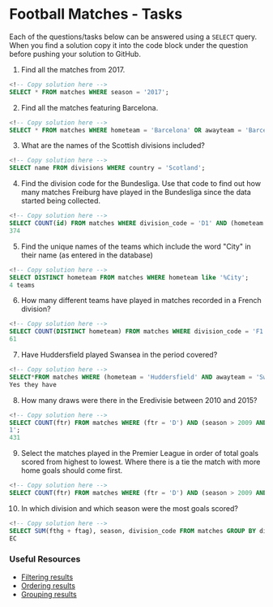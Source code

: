 # Football Matches - Tasks

Each of the questions/tasks below can be answered using a `SELECT` query. When you find a solution copy it into the code block under the question before pushing your solution to GitHub.

1) Find all the matches from 2017.

```sql
<!-- Copy solution here -->
SELECT * FROM matches WHERE season = '2017';

```

2) Find all the matches featuring Barcelona.

```sql
<!-- Copy solution here -->
SELECT * FROM matches WHERE hometeam = 'Barcelona' OR awayteam = 'Barcelona';

```

3) What are the names of the Scottish divisions included?

```sql
<!-- Copy solution here -->
SELECT name FROM divisions WHERE country = 'Scotland'; 

```

4) Find the division code for the Bundesliga. Use that code to find out how many matches Freiburg have played in the Bundesliga since the data started being collected.

```sql
<!-- Copy solution here -->
SELECT COUNT(id) FROM matches WHERE division_code = 'D1' AND (hometeam = 'Freiburg' OR awayteam = 'Freiburg');
374
```

5) Find the unique names of the teams which include the word "City" in their name (as entered in the database)

```sql
<!-- Copy solution here -->
SELECT DISTINCT hometeam FROM matches WHERE hometeam like '%City';
4 teams
```

6) How many different teams have played in matches recorded in a French division?

```sql
<!-- Copy solution here -->
SELECT COUNT(DISTINCT hometeam) FROM matches WHERE division_code = 'F1' OR division_code = 'F2';
61
```

7) Have Huddersfield played Swansea in the period covered?

```sql
<!-- Copy solution here -->
SELECT*FROM matches WHERE (hometeam = 'Huddersfield' AND awayteam = 'Swansea');
Yes they have
```

8) How many draws were there in the Eredivisie between 2010 and 2015?

```sql
<!-- Copy solution here -->
SELECT COUNT(ftr) FROM matches WHERE (ftr = 'D') AND (season > 2009 AND season < 2016) AND division_code = 'N
1';
431
```

9) Select the matches played in the Premier League in order of total goals scored from highest to lowest. Where there is a tie the match with more home goals should come first.

```sql
<!-- Copy solution here -->
SELECT COUNT(ftr) FROM matches WHERE (ftr = 'D') AND (season > 2009 AND season < 2016) AND division_code = 'N1';

```

10) In which division and which season were the most goals scored?

```sql
<!-- Copy solution here -->
SELECT SUM(fthg + ftag), season, division_code FROM matches GROUP BY division_code, season ORDER BY SUM DESC LIMIT 1;
EC

```

### Useful Resources

- [Filtering results](https://www.w3schools.com/sql/sql_where.asp)
- [Ordering results](https://www.w3schools.com/sql/sql_orderby.asp)
- [Grouping results](https://www.w3schools.com/sql/sql_groupby.asp)
